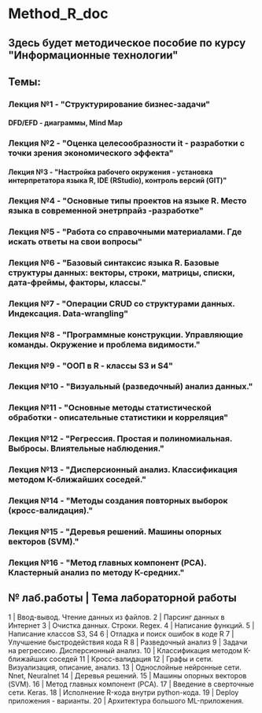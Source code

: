 # Method_R_doc
## Здесь будет методическое пособие по курсу "Информационные технологии"

## Темы:

### Лекция №1 - "Структурирование бизнес-задачи"
#### DFD/EFD - диаграммы, Mind Map

### Лекция №2 - "Оценка целесообразности it - разработки с точки зрения экономического эффекта"

#### Лекция №3 - "Настройка рабочего окружения - установка интерпретатора языка R, IDE (RStudio), контроль версий (GIT)"

### Лекция №4 - "Основные типы проектов на языке R. Место языка в современной энетрпрайз -разработке"

### Лекция №5 - "Работа со справочными материалами. Где искать ответы на свои вопросы"

### Лекция №6 - "Базовый синтаксис языка R. Базовые структуры данных: векторы, строки, матрицы, списки, дата-фреймы, факторы, классы."

### Лекция №7 - "Операции CRUD со структурами данных. Индексация. Data-wrangling"

### Лекция №8 - "Программные конструкции. Управляющие команды. Окружение и проблема видимости."

### Лекция №9 - "ООП в R - классы S3 и S4"

### Лекция №10 - "Визуальный (разведочный) анализ данных."

### Лекция №11 - "Основные методы статистической обработки - описательные статистики и корреляция"

### Лекция №12 - "Регрессия. Простая и полиномиальная. Выбросы. Влиятельные наблюдения."

### Лекция №13 - "Дисперсионный анализ. Классификация методом К-ближайших соседей."

### Лекция №14 - "Методы создания повторных выборок (кросс-валидация)."

### Лекция №15 - "Деревья решений. Машины опорных векторов (SVM)."

### Лекция №16 - "Метод главных компонент (PCA). Кластерный анализ по методу К-средних."

№ лаб.работы | Тема лабораторной работы
---------------------------------------
1            | Ввод-вывод. Чтение данных из файлов. 
2            | Парсинг данных в Интернет
3            | Очистка данных. Строки. Regex.
4            | Написание функций. 
5            | Написание классов S3, S4
6            | Отладка и поиск ошибок в коде R
7            | Улучшение быстродействия кода R
8            | Разведочный анализ
9            | Задачи на регрессию. Дисперсионный анализ.
10           | Классификация методом К-ближайших соседей
11           | Кросс-валидация
12           | Графы и сети. Визуализация, описание, анализ. 
13           | Однослойные нейронные сети. Nnet, Neuralnet
14           | Деревья решений.
15           | Машины опорных векторов (SVM).
16           | Метод главных компонент (PCA).
17           | Введение в сверточные сети. Keras.
18           | Исполнение R-кода внутри python-кода.
19           | Deploy приложения - варианты.
20           | Архитектура большого ML-приложения.